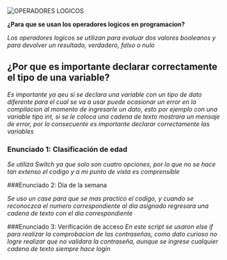 <img alt="OPERADORES LOGICOS" src="[YOUR-DEFAULT-IMAGE](https://www.programacionfacil.org/images/cursos/c_sharp/curso-c-sharp.jpg)](https://www.programacionfacil.org/images/cursos/c_sharp/xcurso-c-sharp.jpg.pagespeed.ic.gtJxj0qt_H.webp)](https://upload.wikimedia.org/wikipedia/commons/thumb/d/d2/C_Sharp_Logo_2023.svg/800px-C_Sharp_Logo_2023.svg.png)">

**¿Para que se usan los operadores logicos en programacion?**

*Los operadores logicos se utilizan para evaluar dos valores booleanos y para devolver un resultado, verdadero, falso o nulo*

## ¿Por que es importante declarar correctamente el tipo de una variable?

*Es importante ya qeu si se declara una variable con un tipo de dato diferente para el cual se va a usar puede ocasionar un error en la compilacion al momento de ingresarle un dato, esto por ejemplo con una variable tipo int, si se le coloca una cadena de texto mostrara un mensaje de error, por lo consecuente es importante declarar correctamente las variables*

### Enunciado 1: Clasificación de edad

*Se utiliza Switch ya que solo son cuatro opciones, por lo que no se hace tan extenso el codigo y a mi punto de vista es comprensible*

###Enunciado 2: Día de la semana

*Se uso un case para que se mas practico el codigo, y cuando se reconoczca el numero correspondiente al dia asignado regresara una cadena de texto con el dia correspondiente*

###Enunciado 3: Verificación de acceso
*En este script se usaron else if para realizar la comprobacion de las contraseñas, como dato curioso no logre realizar que no validara la contraseña, aunque se ingrese cualquier cadena de texto siempre hace login*

